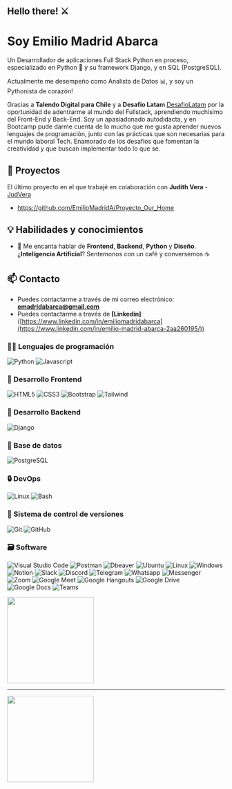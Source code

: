 ## Hello there! ⚔️

# Soy Emilio Madrid Abarca

Un Desarrollador de aplicaciones Full Stack Python en proceso, especializado en Python 🐍 y su framework Django, y en SQL (PostgreSQL).

Actualmente me desempeño como Analista de Datos 📊, y soy un Pythonista de corazón!

Gracias a **Talendo Digital para Chile** y a **Desafio Latam** [DesafioLatam](https://github.com/DesafioLatam) por la oportunidad de adentrarme al mundo del Fullstack, aprendiendo muchísimo del Front-End y Back-End.
Soy un apasiadonado autodidacta, y en Bootcamp pude darme cuenta de lo mucho que me gusta aprender nuevos lenguajes de programación, junto con las prácticas que son necesarias para el mundo laboral Tech.
Enamorado de los desafios que fomentan la creatividad y que buscan implementar todo lo que sé. 

## 💼 Proyectos

El último proyecto en el que trabajé en colaboración con **Judith Vera** - [JudVera](https://github.com/JudVera)
- https://github.com/EmilioMadridA/Proyecto_Our_Home

## 💡 Habilidades y conocimientos

- 💬 Me encanta hablar de **Frontend**, **Backend**, **Python** y **Diseño**. ¿**Inteligencia Artificial**? Sentemonos con un café y conversemos ☕

## 📫 Contacto

- Puedes contactarme a través de mi correo electrónico: **<emadridabarca@gmail.com>**
- Puedes contactarme a través de **[Linkedin]** ([https://www.linkedin.com/in/emiliomadridabarca](https://www.linkedin.com/in/emilio-madrid-abarca-2aa260195/))

### 🧑‍💻 Lenguajes de programación

![Python](https://img.shields.io/badge/Python-3776AB?style=for-the-badge&logo=python&logoColor=white) ![Javascript](https://img.shields.io/badge/Javascript-323330?style=for-the-badge&logo=javascript&logoColor=F7DF1E)

### 🎨 Desarrollo Frontend

![HTML5](https://img.shields.io/badge/HTML5-E34F26?style=for-the-badge&logo=html5&logoColor=white) ![CSS3](https://img.shields.io/badge/CSS3-1572B6?style=for-the-badge&logo=css3&logoColor=white) ![Bootstrap](https://img.shields.io/badge/Bootstrap-563D7C?style=for-the-badge&logo=bootstrap&logoColor=white) ![Tailwind](https://img.shields.io/badge/Tailwind%20CSS-38B2AC?style=for-the-badge&logo=tailwind-css&logoColor=white)

### 🔨 Desarrollo Backend

![Django](https://img.shields.io/badge/Django-092E20?style=for-the-badge&logo=django&logoColor=white) 

### 🔧 Base de datos

![PostgreSQL](https://img.shields.io/badge/PostgreSQL-316192?style=for-the-badge&logo=postgresql&logoColor=white)

### 🔒️ DevOps

![Linux](https://img.shields.io/badge/Linux-FCC624?style=for-the-badge&logo=linux&logoColor=black) ![Bash](https://img.shields.io/badge/Bash-121011?style=for-the-badge&logo=gnu-bash&logoColor=white)

### 📝 Sistema de control de versiones

![Git](https://img.shields.io/badge/git-%23F05033.svg?style=for-the-badge&logo=git&logoColor=white) ![GitHub](https://img.shields.io/badge/github-%23121011.svg?style=for-the-badge&logo=github&logoColor=white)

### 🗃️ Software

![Visual Studio Code](https://img.shields.io/badge/Visual%20Studio%20Code-007ACC?style=for-the-badge&logo=visual-studio-code&logoColor=white) ![Postman](https://img.shields.io/badge/Postman-FF6C37?style=for-the-badge&logo=postman&logoColor=white) ![Dbeaver](https://img.shields.io/badge/DBeaver-EE0000?style=for-the-badge&logo=dbeaver&logoColor=white) ![Ubuntu](https://img.shields.io/badge/Ubuntu-E95420?style=for-the-badge&logo=ubuntu&logoColor=white) ![Linux](https://img.shields.io/badge/Linux-FCC624?style=for-the-badge&logo=linux&logoColor=black) ![Windows](https://img.shields.io/badge/Windows-0078D6?style=for-the-badge&logo=windows&logoColor=white) ![Notion](https://img.shields.io/badge/Notion-000000?style=for-the-badge&logo=notion&logoColor=white) ![Slack](https://img.shields.io/badge/Slack-4A154B?style=for-the-badge&logo=slack&logoColor=white) ![Discord](https://img.shields.io/badge/Discord-7289DA?style=for-the-badge&logo=discord&logoColor=white) ![Telegram](https://img.shields.io/badge/Telegram-2CA5E0?style=for-the-badge&logo=telegram&logoColor=white) ![Whatsapp](https://img.shields.io/badge/Whatsapp-25D366?style=for-the-badge&logo=whatsapp&logoColor=white) ![Messenger](https://img.shields.io/badge/Messenger-00B2FF?style=for-the-badge&logo=messenger&logoColor=white) ![Zoom](https://img.shields.io/badge/Zoom-2D8CFF?style=for-the-badge&logo=zoom&logoColor=white) ![Google Meet](https://img.shields.io/badge/Google%20Meet-00BFA5?style=for-the-badge&logo=google-meet&logoColor=white) ![Google Hangouts](https://img.shields.io/badge/Google%20Hangouts-0F9D58?style=for-the-badge&logo=google-hangouts&logoColor=white) ![Google Drive](https://img.shields.io/badge/Google%20Drive-4285F4?style=for-the-badge&logo=google-drive&logoColor=white) ![Google Docs](https://img.shields.io/badge/Google%20Docs-4285F4?style=for-the-badge&logo=google-docs&logoColor=white) ![Teams](https://img.shields.io/badge/Microsoft%20Teams-6264A7?style=for-the-badge&logo=microsoft-teams&logoColor=white)

<a href="https://github.com/EmilioMadridA/github-readme-stats">
  <img height=200 align="center" src="https://github-readme-stats.vercel.app/api?username=EmilioMadridA&show_owner=true&hide=issues&theme=radical&show_icons=true"/>
</a>

<hr>

<a href="https://github.com/EmilioMadridA/convoychat">
  <img height=200 align="center" src="https://github-readme-stats.vercel.app/api/top-langs?username=EmilioMadridA&layout=compact&langs_count=8&card_width=320" />
</a>
